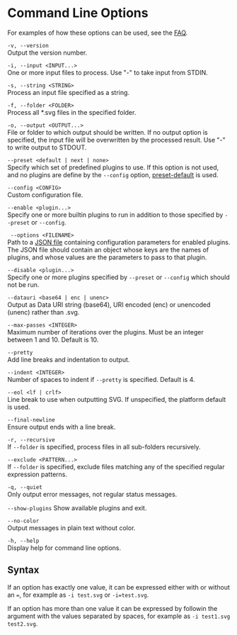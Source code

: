 # Command Line Options

For examples of how these options can be used, see the [FAQ](./faq.md).

`-v, --version`  
Output the version number.

`-i, --input <INPUT...>`  
One or more input files to process. Use "-" to take input from STDIN.

`-s, --string <STRING>`  
Process an input file specified as a string.

`-f, --folder <FOLDER>`  
Process all \*.svg files in the specified folder.

`-o, --output <OUTPUT...>`  
File or folder to which output should be written. If no output option is specified, the input file will be overwritten by the processed result. Use "-" to write output to STDOUT.

`--preset <default | next | none>`  
Specify which set of predefined plugins to use. If this option is not used, and no plugins are define by the `--config` option,
[preset-default](./preset-default.md) is used.

`--config <CONFIG>`  
Custom configuration file.

<a id="enable"></a>
`--enable <plugin...>`  
Specify one or more builtin plugins to run in addition to those specified by `--preset` or `--config`.

<a id="options"></a>
` --options <FILENAME>`  
Path to a [JSON file](https://www.json.org) containing configuration parameters for enabled plugins. The JSON file should contain an object whose keys are the names of plugins, and whose values are the parameters to pass to that plugin.

`--disable <plugin...>`  
Specify one or more plugins specified by `--preset` or `--config` which should not be run.

`--datauri <base64 | enc | unenc>`  
Output as Data URI string (base64), URI encoded (enc) or unencoded (unenc) rather than .svg.

`--max-passes <INTEGER>`  
Maximum number of iterations over the plugins. Must be an integer between 1 and 10. Default is 10.

`--pretty`  
Add line breaks and indentation to output.

`--indent <INTEGER>`  
Number of spaces to indent if `--pretty` is specified. Default is 4.

`--eol <lf | crlf>`  
Line break to use when outputting SVG. If unspecified, the platform default is used.

`--final-newline`  
Ensure output ends with a line break.

`-r, --recursive`  
If `--folder` is specified, process files in all sub-folders recursively.

`--exclude <PATTERN...>`  
If `--folder` is specified, exclude files matching any of the specified regular expression patterns.

`-q, --quiet`  
Only output error messages, not regular status messages.

`--show-plugins`
Show available plugins and exit.

`--no-color`  
Output messages in plain text without color.

`-h, --help`  
Display help for command line options.

## Syntax

If an option has exactly one value, it can be expressed either with or without an `=`, for example as `-i test.svg` or `-i=test.svg`.

If an option has more than one value it can be expressed by followin the argument with the values separated by spaces,
for example as `-i test1.svg test2.svg`.

